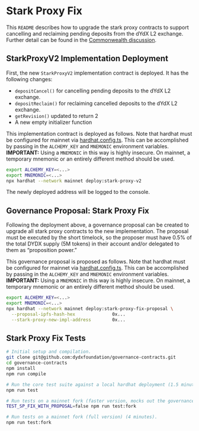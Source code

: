 # Stark Proxy Fix

This `README` describes how to upgrade the stark proxy contracts to support cancelling and reclaiming pending deposits from the dYdX L2 exchange. Further detail can be found in the [Commonwealth discussion](https://forums.dydx.community/proposal/discussion/2437-drc-smart-contract-upgrade-for-market-maker-borrowers-from-liquidity-staking-pool/).

## StarkProxyV2 Implementation Deployment

First, the new `StarkProxyV2` implementation contract is deployed. It has the following changes:
* `depositCancel()` for cancelling pending deposits to the dYdX L2 exchange.
* `depositReclaim()` for reclaiming cancelled deposits to the dYdX L2 exchange.
* `getRevision()` updated to return 2
* A new empty initializer function

This implementation contract is deployed as follows. Note that hardhat must be configured for mainnet via [hardhat.config.ts](/hardhat.config.ts). This can be accomplished by passing in the `ALCHEMY_KEY` and `MNEMONIC` environment variables. **IMPORTANT:** Using a `MNEMONIC` in this way is highly insecure. On mainnet, a temporary mnemonic or an entirely different method should be used.

```bash
export ALCHEMY_KEY=<...>
export MNEMONIC=<...>
npx hardhat --network mainnet deploy:stark-proxy-v2
```

The newly deployed address will be logged to the console.

## Governance Proposal: Stark Proxy Fix

Following the deployment above, a governance proposal can be created to upgrade all stark proxy contracts to the new implementation. The proposal must be executed by the short timelock, so the proposer must have 0.5% of the total DYDX supply (5M tokens) in their account and/or delegated to them as “proposition power.”

This governance proposal is proposed as follows. Note that hardhat must be configured for mainnet via [hardhat.config.ts](/hardhat.config.ts). This can be accomplished by passing in the `ALCHEMY_KEY` and `MNEMONIC` environment variables. **IMPORTANT:** Using a `MNEMONIC` in this way is highly insecure. On mainnet, a temporary mnemonic or an entirely different method should be used.

```bash
export ALCHEMY_KEY=<...>
export MNEMONIC=<...>
npx hardhat --network mainnet deploy:stark-proxy-fix-proposal \
  --proposal-ipfs-hash-hex              0x...                                      \
  --stark-proxy-new-impl-address        0x...                                      \
```

## Stark Proxy Fix Tests

```bash
# Initial setup and compilation.
git clone git@github.com:dydxfoundation/governance-contracts.git
cd governance-contracts
npm install
npm run compile

# Run the core test suite against a local hardhat deployment (1.5 minutes).
npm run test

# Run tests on a mainnet fork (faster version, mocks out the governance proposal).
TEST_SP_FIX_WITH_PROPOSAL=false npm run test:fork

# Run tests on a mainnet fork (full version) (4 minutes).
npm run test:fork
```
